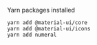
Yarn packages installed

```
yarn add @material-ui/core
yarn add @material-ui/icons
yarn add numeral
```